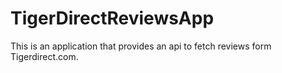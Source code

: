 # TigerDirectReviewsApp

This is an application that provides an api to fetch reviews form Tigerdirect.com.

